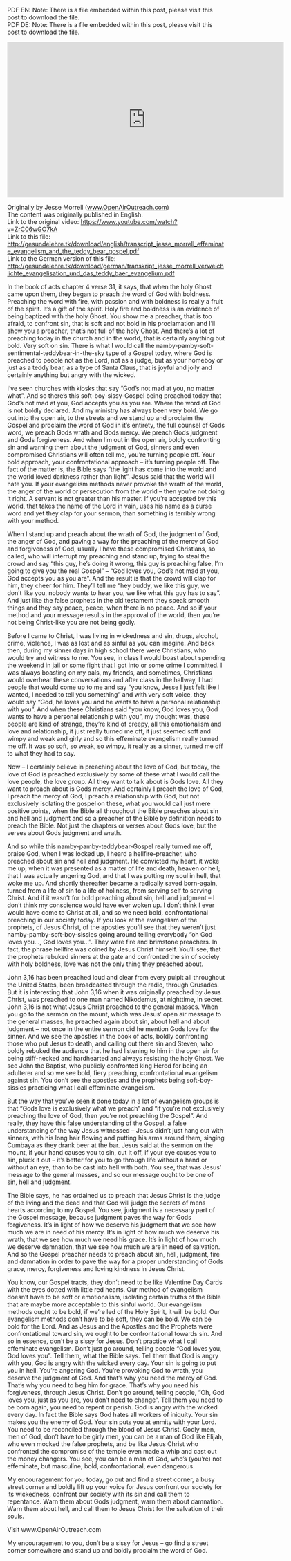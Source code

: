 <!--fi  fi-->

<!--vid  vid-->

<!--t Effeminate Evangelism & The Teddy Bear Gospel t-->
<!--d PDF EN  Note  There is a file embedded within this post, please visit this post to download the file. PDF DE  Note  There is a file embedded within d-->

<div class="pf-content"><p>PDF EN: Note: There is a file embedded within this post, please visit this post to download the file.<br />
PDF DE: Note: There is a file embedded within this post, please visit this post to download the file.</p>
<p><iframe width="640" height="360" src="https://www.youtube.com/embed/ZrC06wGO7kA?feature=oembed" frameborder="0" allowfullscreen></iframe></p>
<p>Originally by Jesse Morrell (<a href="www.OpenAirOutreach.com">www.OpenAirOutreach.com</a>)<br />
The content was originally published in English.<br />
Link to the original video: <a href="http://gesundelehre.tk/?feed-stats-url=aHR0cHM6Ly93d3cueW91dHViZS5jb20vd2F0Y2g%2Fdj1ackMwNndHTzdrQQ%3D%3D&feed-stats-url-post-id=204">https://www.youtube.com/watch?v=ZrC06wGO7kA</a><br />
Link to this file: <a href="http://gesundelehre.tk/?feed-stats-url=aHR0cDovL2dlc3VuZGVsZWhyZS50ay9kb3dubG9hZC9lbmdsaXNoL3RyYW5zY3JpcHRfamVzc2VfbW9ycmVsbF9lZmZlbWluYXRlX2V2YW5nZWxpc21fYW5kX3RoZV90ZWRkeV9iZWFyX2dvc3BlbC5wZGY%3D&feed-stats-url-post-id=204">http://gesundelehre.tk/download/english/transcript_jesse_morrell_effeminate_evangelism_and_the_teddy_bear_gospel.pdf</a><br />
Link to the German version of this file: <a href="http://gesundelehre.tk/?feed-stats-url=aHR0cDovL2dlc3VuZGVsZWhyZS50ay9kb3dubG9hZC9nZXJtYW4vdHJhbnNrcmlwdF9qZXNzZV9tb3JyZWxsX3ZlcndlaWNobGljaHRlX2V2YW5nZWxpc2F0aW9uX3VuZF9kYXNfdGVkZHlfYmFlcl9ldmFuZ2VsaXVtLnBkZg%3D%3D&feed-stats-url-post-id=204">http://gesundelehre.tk/download/german/transkript_jesse_morrell_verweichlichte_evangelisation_und_das_teddy_baer_evangelium.pdf</a></p>
<p>In the book of acts chapter 4 verse 31, it says, that when the holy Ghost came upon them, they began to preach the word of God with boldness. Preaching the word with fire, with passion and with boldness is really a fruit of the spirit. It’s a gift of the spirit. Holy fire and boldness is an evidence of being baptized with the holy Ghost. You show me a preacher, that is too afraid, to confront sin, that is soft and not bold in his proclamation and I’ll show you a preacher, that’s not full of the holy Ghost. And there’s a lot of preaching today in the church and in the world, that is certainly anything but bold. Very soft on sin. There is what I would call the namby-pamby-soft-sentimental-teddybear-in-the-sky type of a Gospel today, where God is preached to people not as the Lord, not as a judge, but as your homeboy or just as a teddy bear, as a type of Santa Claus, that is joyful and jolly and certainly anything but angry with the wicked.</p>
<p>I’ve seen churches with kiosks that say “God’s not mad at you, no matter what”. And so there’s this soft-boy-sissy-Gospel being preached today that God’s not mad at you, God accepts you as you are. Where the word of God is not boldly declared. And my ministry has always been very bold. We go out into the open air, to the streets and we stand up and proclaim the Gospel and proclaim the word of God in it’s entirety, the full counsel of Gods word, we preach Gods wrath and Gods mercy. We preach Gods judgment and Gods forgiveness. And when I’m out in the open air, boldly confronting sin and warning them about the judgment of God, sinners and even compromised Christians will often tell me, you’re turning people off. Your bold approach, your confrontational approach – it’s turning people off. The fact of the matter is, the Bible says “the light has come into the world and the world loved darkness rather than light”. Jesus said that the world will hate you. If your evangelism methods never provoke the wrath of the world, the anger of the world or persecution from the world – then you’re not doing it right. A servant is not greater than his master. If you’re accepted by this world, that takes the name of the Lord in vain, uses his name as a curse word and yet they clap for your sermon, than something is terribly wrong with your method.</p>
<p>When I stand up and preach about the wrath of God, the judgment of God, the anger of God, and paving a way for the preaching of the mercy of God and forgiveness of God, usually I have these compromised Christians, so called, who will interrupt my preaching and stand up, trying to steal the crowd and say “this guy, he’s doing it wrong, this guy is preaching false, I’m going to give you the real Gospel” – “God loves you, God’s not mad at you, God accepts you as you are”. And the result is that the crowd will clap for him, they cheer for him. They’ll tell me “hey buddy, we like this guy, we don’t like you, nobody wants to hear you, we like what this guy has to say”. And just like the false prophets in the old testament they speak smooth things and they say peace, peace, when there is no peace. And so if your method and your message results in the approval of the world, then you’re not being Christ-like you are not being godly.</p>
<p>Before I came to Christ, I was living in wickedness and sin, drugs, alcohol, crime, violence, I was as lost and as sinful as you can imagine. And back then, during my sinner days in high school there were Christians, who would try and witness to me. You see, in class I would boast about spending the weekend in jail or some fight that I got into or some crime I committed. I was always boasting on my pals, my friends, and sometimes, Christians would overhear these conversations and after class in the hallway, I had people that would come up to me and say “you know, Jesse I just felt like I wanted, I needed to tell you something” and with very soft voice, they would say “God, he loves you and he wants to have a personal relationship with you”. And when these Christians said “you know, God loves you, God wants to have a personal relationship with you”, my thought was, these people are kind of strange, they’re kind of creepy, all this emotionalism and love and relationship, it just really turned me off, it just seemed soft and wimpy and weak and girly and so this effeminate evangelism really turned me off. It was so soft, so weak, so wimpy, it really as a sinner, turned me off to what they had to say.</p>
<p>Now – I certainly believe in preaching about the love of God, but today, the love of God is preached exclusively by some of these what I would call the love people, the love group. All they want to talk about is Gods love. All they want to preach about is Gods mercy. And certainly I preach the love of God, I preach the mercy of God, I preach a relationship with God, but not exclusively isolating the gospel on these, what you would call just mere positive points, when the Bible all throughout the Bible preaches about sin and hell and judgment and so a preacher of the Bible by definition needs to preach the Bible. Not just the chapters or verses about Gods love, but the verses about Gods judgment and wrath.</p>
<p>And so while this namby-pamby-teddybear-Gospel really turned me off, praise God, when I was locked up, I heard a hellfire-preacher, who preached about sin and hell and judgment. He convicted my heart, it woke me up, when it was presented as a matter of life and death, heaven or hell; that I was actually angering God, and that I was putting my soul in hell, that woke me up. And shortly thereafter became a radically saved born-again, turned from a life of sin to a life of holiness, from serving self to serving Christ. And if it wasn’t for bold preaching about sin, hell and judgment – I don’t think my conscience would have ever woken up. I don’t think I ever would have come to Christ at all, and so we need bold, confrontational preaching in our society today. If you look at the evangelism of the prophets, of Jesus Christ, of the apostles you’ll see that they weren’t just namby-pamby-soft-boy-sissies going around telling everybody “oh God loves you…, God loves you…”. They were fire and brimstone preachers. In fact, the phrase hellfire was coined by Jesus Christ himself. You’ll see, that the prophets rebuked sinners at the gate and confronted the sin of society with holy boldness, love was not the only thing they preached about.</p>
<p>John 3,16 has been preached loud and clear from every pulpit all throughout the United States, been broadcasted through the radio, through Crusades. But it is interesting that John 3,16 when it was originally preached by Jesus Christ, was preached to one man named Nikodemus, at nighttime, in secret. John 3,16 is not what Jesus Christ preached to the general masses. When you go to the sermon on the mount, which was Jesus’ open air message to the general masses, he preached again about sin, about hell and about judgment – not once in the entire sermon did he mention Gods love for the sinner. And we see the apostles in the book of acts, boldly confronting those who put Jesus to death, and calling out there sin and Steven, who boldly rebuked the audience that he had listening to him in the open air for being stiff-necked and hardhearted and always resisting the holy Ghost. We see John the Baptist, who publicly confronted king Herod for being an adulterer and so we see bold, fiery preaching, confrontational evangelism against sin. You don’t see the apostles and the prophets being soft-boy-sissies practicing what I call effeminate evangelism.</p>
<p>But the way that you’ve seen it done today in a lot of evangelism groups is that “Gods love is exclusively what we preach” and “if you’re not exclusively preaching the love of God, then you’re not preaching the Gospel”. And really, they have this false understanding of the Gospel, a false understanding of the way Jesus witnessed – Jesus didn’t just hang out with sinners, with his long hair flowing and putting his arms around them, singing Cumbaya as they drank beer at the bar. Jesus said at the sermon on the mount, if your hand causes you to sin, cut it off, if your eye causes you to sin, pluck it out – it’s better for you to go through life without a hand or without an eye, than to be cast into hell with both. You see, that was Jesus’ message to the general masses, and so our message ought to be one of sin, hell and judgment.</p>
<p>The Bible says, he has ordained us to preach that Jesus Christ is the judge of the living and the dead and that God will judge the secrets of mens hearts according to my Gospel. You see, judgment is a necessary part of the Gospel message, because judgment paves the way for Gods forgiveness. It’s in light of how we deserve his judgment that we see how much we are in need of his mercy. It’s in light of how much we deserve his wrath, that we see how much we need his grace. It’s in light of how much we deserve damnation, that we see how much we are in need of salvation. And so the Gospel preacher needs to preach about sin, hell, judgment, fire and damnation in order to pave the way for a proper understanding of Gods grace, mercy, forgiveness and loving kindness in Jesus Christ.</p>
<p>You know, our Gospel tracts, they don’t need to be like Valentine Day Cards with the eyes dotted with little red hearts. Our method of evangelism doesn’t have to be soft or emotionalism, isolating certain truths of the Bible that are maybe more acceptable to this sinful world. Our evangelism methods ought to be bold, if we’re led of the Holy Spirit, it will be bold. Our evangelism methods don’t have to be soft, they can be bold. We can be bold for the Lord. And as Jesus and the Apostles and the Prophets were confrontational toward sin, we ought to be confrontational towards sin. And so in essence, don’t be a sissy for Jesus. Don’t practice what I call effeminate evangelism. Don’t just go around, telling people “God loves you, God loves you”. Tell them, what the Bible says. Tell them that God is angry with you, God is angry with the wicked every day. Your sin is going to put you in hell. You’re angering God. You’re provoking God to wrath, you deserve the judgment of God. And that’s why you need the mercy of God. That’s why you need to beg him for grace. That’s why you need his forgiveness, through Jesus Christ. Don’t go around, telling people, “Oh, God loves you, just as you are, you don’t need to change”. Tell them you need to be born again, you need to repent or perish. God is angry with the wicked every day. In fact the Bible says God hates all workers of iniquity. Your sin makes you the enemy of God. Your sin puts you at enmity with your Lord. You need to be reconciled through the blood of Jesus Christ. Godly men, men of God, don’t have to be girly men, you can be a man of God like Elijah, who even mocked the false prophets, and be like Jesus Christ who confronted the compromise of the temple even made a whip and cast out the money changers. You see, you can be a man of God, who’s (you’re) not effeminate, but masculine, bold, confrontational, even dangerous.</p>
<p>My encouragement for you today, go out and find a street corner, a busy street corner and boldly lift up your voice for Jesus confront our society for its wickedness, confront our society with its sin and call them to repentance. Warn them about Gods judgment, warn them about damnation. Warn them about hell, and call them to Jesus Christ for the salvation of their souls.</p>
<p>Visit www.OpenAirOutreach.com</p>
<p>My encouragement to you, don’t be a sissy for Jesus – go find a street corner somewhere and stand up and boldly proclaim the word of God.</p>
</div> <img src="http://gesundelehre.tk/?feed-stats-post-id=204" width="1" height="1" style="display: none;" />